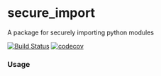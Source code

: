 # secure_import
A package for securely importing python modules

[![Build Status](https://travis-ci.com/rsimari/secure_import.svg?branch=master)](https://travis-ci.org/rsimari/secure_import)
[![codecov](https://codecov.io/gh/rsimari/secure_import/branch/master/graph/badge.svg)](https://codecov.io/gh/rsimari/secure_import)

### Usage


